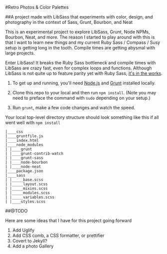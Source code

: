 #Retro Photos & Color Palettes

##A project made with LibSass that experiments with color, design, and photography in the context of Sass, Grunt, Bourbon, and Neat 

This is an experimental project to explore LIbSass, Grunt, Node NPMs, Bourbon, Neat, and more. The reason I started to play around with this is that I want to learn new things and my current Ruby Sass / Compass / Susy setup is getting long in the tooth. Compile times are getting abysmal with large projects. 

Enter LibSass! It breaks the Ruby Sass bottleneck and compile times with LibSass are crazy fast, even for complex loops and functions. Although LibSass is not quite up to feature parity yet with Ruby Sass, [it's in the works](https://github.com/sass/LibSass/releases/tag/3.0rc1). 

1. To get up and running, you'll need [Node.js](http://nodejs.org/) and [Grunt](http://gruntjs.com/) installed locally. 

2. Clone this repo to your local and then run ```npm install```. (Note you may need to preface the command with ```sudo``` depending on your setup.)

3. Run ```grunt```, make a few code changes and watch the speed.

Your local top-level directory structure should look something like this if all went well with ```npm install```

```
|____css
|____gruntfile.js
|____index.html
|____node_modules
| |____grunt
| |____grunt-contrib-watch
| |____grunt-sass
| |____node-bourbon
| |____node-neat
|____package.json
|____sass
| |_____base.scss
| |_____layout.scss
| |_____mixins.scss
| |_____modules.scss
| |_____variables.scss
| |____styles.scss
```

##@TODO

Here are some ideas that I have for this project going forward
1. Add Uglify
2. Add CSS comb, a CSS formatter, or prettifier 
3. Covert to Jekyll?
4. Add a photo Gallery


